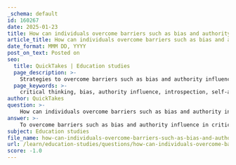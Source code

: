 ```yaml
---
_schema: default
id: 160267
date: 2025-01-23
title: How can individuals overcome barriers such as bias and authority influence in critical thinking?
article_title: How can individuals overcome barriers such as bias and authority influence in critical thinking?
date_format: MMM DD, YYYY
post_on_text: Posted on
seo:
  title: QuickTakes | Education studies
  page_description: >-
    Strategies to overcome barriers such as bias and authority influence in critical thinking include introspection, mindfulness, open communication, and evaluating sources.
  page_keywords: >-
    critical thinking, bias, authority influence, introspection, self-awareness, mindfulness, devil's advocate, open communication, metacognition, structured discussions, evaluating sources, decision-making
author: QuickTakes
question: >-
    How can individuals overcome barriers such as bias and authority influence in critical thinking?
answer: >-
    To overcome barriers such as bias and authority influence in critical thinking, individuals can employ several strategies that enhance their analytical skills and promote a more objective approach to decision-making. Here are some effective methods:\n\n1. **Introspection and Self-Awareness**: Begin by identifying your own biases. Engaging in introspection allows you to reflect on your experiences, beliefs, and values, which can influence your perception. Tools like implicit association tests can help reveal unconscious biases. By being aware of these biases, you can take steps to mitigate their impact on your critical thinking.\n\n2. **Mindfulness Practices**: Practicing mindfulness can help reduce stress and enhance focus. Being aware of your emotional state can alert you to moments when biases may be influencing your judgment, especially in high-pressure situations. Mindfulness encourages a more thoughtful and deliberate approach to decision-making.\n\n3. **Devil's Advocate Approach**: Appointing someone to play the role of a "devil's advocate" can challenge prevailing assumptions and encourage alternative perspectives. This strategy fosters a culture of debate and critical questioning, which can help counteract biases and promote more thorough analysis.\n\n4. **Encouraging Open Communication**: Effective leaders can model inclusive communication techniques by actively listening and validating diverse viewpoints. This participative approach not only enhances group cohesion but also encourages individuals to express dissenting opinions, which can counteract the influence of authority.\n\n5. **Engaging in Metacognition**: Teaching individuals to be aware of their own thinking processes can significantly enhance critical thinking. By reflecting on their reasoning patterns, individuals can develop strategies to improve their critical thinking abilities and recognize when authority may be unduly influencing their decisions.\n\n6. **Structured Group Discussions**: Participating in well-structured group discussions can stimulate critical thinking by allowing individuals to share diverse perspectives. This interaction encourages the formulation of hypotheses, the practice of asking thought-provoking questions, and consideration of multiple sides of an issue.\n\n7. **Evaluating Sources and Claims**: In an era of misinformation, it is crucial to teach individuals how to evaluate the trustworthiness of sources. This includes analyzing the language, emotion, and tone of media content, as well as verifying information through reputable sources before accepting it as truth.\n\nBy implementing these strategies, individuals can enhance their critical thinking skills and reduce the impact of biases and authority influence on their decision-making processes.
subject: Education studies
file_name: how-can-individuals-overcome-barriers-such-as-bias-and-authority-influence-in-critical-thinking.md
url: /learn/education-studies/questions/how-can-individuals-overcome-barriers-such-as-bias-and-authority-influence-in-critical-thinking
score: -1.0
---
```


&nbsp;